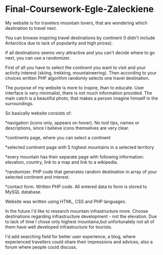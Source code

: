 # Final-Coursework-Egle-Zaleckiene

My website is for travelers mountain lovers, that are wondering  which destination to travel next.

You can browse inspiring travel destinations by continent (I didn't include Antarctica due to lack of popularity and high prices). 

If all destinations seems very attractive and you can't decide where to go next, you can use a randomizer. 

First of all you have to select the continent you want to visit and your activity interest (skiing, trekking, mountaineering). Then according to your choices written PHP algorithm randomly selects one travel destination.  

The purpose of my website is more to inspire, than to educate. User interface is very minimalist,  there is not much information provided. The main catch is a beautiful photo, that makes a person imagine himself in the surroundings.

So basically website consists of:

*navigation (icons only, appears on hover). No tool tips, names or descriptions, since I believe  icons themselves are very clear.

*continents page, where you can select a continent

*selected continent page with 5 highest mountains in a selected territory

*every mountain has their separate page with following information: elevation, country, link to a map and link to a wikipedia.

*randomizer. PHP code that generates random destination in array of your selected continent and interest. 

*contact form. Written PHP code. All entered data to form is stored to MySQL database.

Website was written using HTML, CSS and PHP languages. 



In the future I'd like to research mountain infrastructure more. Choose destinations regarding infrastructure development - not the elevation.  Due to lack of time I chose only highest mountains,but unfortunately  not all of them have well developed infrastructure for tourists. 

I'd add searching field for better user experience, a blog, where experienced travellers could share their impressions and advices, also a  forum where people could  discuss. 


